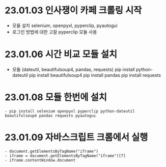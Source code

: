 # 23.01.03 인사쟁이 카페 크롤링 시작
- 모듈 설치
    selenium, openpyxl, pyperclip, pyautogui
- 로그인 방법에 대한 고찰
    pyperclip 모듈 사용

# 23.01.06 시간 비교 모듈 설치
- 모듈 (dateutil, beautifulsoup4, pandas, requests)
    pip install python-dateutil
    pip install beautifulsoup4
    pip install pandas
    pip install requests

# 23.01.08 모듈 한번에 설치
    - pip install selenium openpyxl pyperclip python-dateutil beautifulsoup4 pandas requests pyautogui

# 23.01.09 자바스크립트 크롬에서 실행
    - document.getElementsByTagName("iframe")
    - iframe = document.getElementsByTagName("iframe")[7]
    - iframe.contentWindow.document